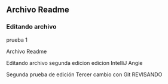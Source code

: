 
## Archivo Readme

### Editando archivo
prueba 1


Archivo Readme

Editando archivo 
segunda edicion
edicion IntelliJ Angie

Segunda prueba de edición 
Tercer cambio con Git
REVISANDO
